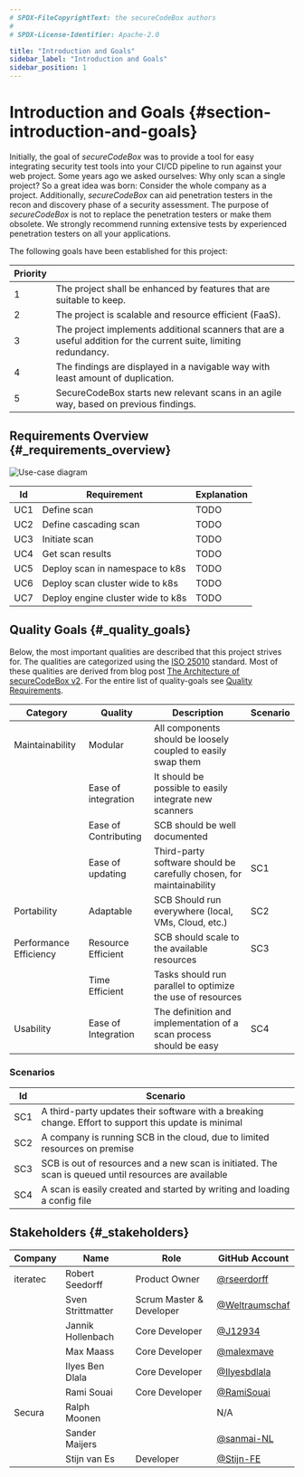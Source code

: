 ```yaml
---
# SPDX-FileCopyrightText: the secureCodeBox authors
#
# SPDX-License-Identifier: Apache-2.0

title: "Introduction and Goals"
sidebar_label: "Introduction and Goals"
sidebar_position: 1
---
```

# Introduction and Goals {#section-introduction-and-goals}

Initially, the goal of _secureCodeBox_ was to provide a tool for easy integrating security test tools into your CI/CD pipeline to run against your web project. Some years ago we asked ourselves: Why only scan a single project? So a great idea was born: Consider the whole company as a project. Additionally, _secureCodeBox_ can aid penetration testers in the recon and discovery phase of a security assessment. The purpose of _secureCodeBox_ is not to replace the penetration testers or make them obsolete. We strongly recommend running extensive tests by experienced penetration testers on all your applications.

The following goals have been established for this project:

| **Priority** |                                                                                                                   |
|--------------|-------------------------------------------------------------------------------------------------------------------|
| 1            | The project shall be enhanced by features that are suitable to keep.                                              |
| 2            | The project is scalable and resource efficient (FaaS).                                                            |
| 3            | The project implements additional scanners that are a useful addition for the current suite, limiting redundancy. |
| 4            | The findings are displayed in a navigable way with least amount of duplication.                                   |
| 5            | SecureCodeBox starts new relevant scans in an agile way, based on previous findings.                              |

## Requirements Overview {#_requirements_overview}

![Use-case diagram](/img/docs/architecture/use-case-diagram.png)

| **Id** | **Requirement**                   | **Explanation** |
|--------|-----------------------------------|-----------------|
| UC1    | Define scan                       | TODO            |
| UC2    | Define cascading scan             | TODO            |
| UC3    | Initiate scan                     | TODO            |
| UC4    | Get scan results                  | TODO            |
| UC5    | Deploy scan in namespace to k8s   | TODO            |
| UC6    | Deploy scan cluster wide to k8s   | TODO            |
| UC7    | Deploy engine cluster wide to k8s | TODO            |

## Quality Goals {#_quality_goals}

Below, the most important qualities are described that this project strives for. The qualities are categorized using the [ISO 25010][iso-25010] standard. Most of these qualities are derived from blog post [The Architecture of secureCodeBox v2][blog-architecture]. For the entire list of quality-goals see [Quality Requirements](/docs/architecture/quality_requirements).

| **Category**           | **Quality**          | **Description**                                                      | **Scenario** |
|------------------------|----------------------|----------------------------------------------------------------------|--------------|
| Maintainability        | Modular              | All components should be loosely coupled to easily swap them         |              |
|                        | Ease of integration  | It should be possible to easily integrate new scanners               |              |
|                        | Ease of Contributing | SCB should be well documented                                        |              |
|                        | Ease of updating     | Third-party software should be carefully chosen, for maintainability | SC1          |
| Portability            | Adaptable            | SCB Should run everywhere (local, VMs, Cloud, etc.)                  | SC2          |
| Performance Efficiency | Resource Efficient   | SCB should scale to the available resources                          | SC3          |
|                        | Time Efficient       | Tasks should run parallel to optimize the use of resources           |              |
| Usability              | Ease of Integration  | The definition and implementation of a scan process should be easy   | SC4          |

### Scenarios

| **Id** | **Scenario**                                                                                          |
|--------|-------------------------------------------------------------------------------------------------------|
| SC1    | A third-party updates their software with a breaking change. Effort to support this update is minimal |
| SC2    | A company is running SCB in the cloud, due to limited resources on premise                            |
| SC3    | SCB is out of resources and a new scan is initiated. The scan is queued until resources are available |
| SC4    | A scan is easily created and started by writing and loading a config file                             |

## Stakeholders {#_stakeholders}

| **Company** | **Name**          | **Role**                 | **GitHub Account**                                 |
|-------------|-------------------|--------------------------|----------------------------------------------------|
| iteratec    | Robert Seedorff   | Product Owner            | [@rseerdorff](https://github.com/rseedorff)        |
|             | Sven Strittmatter | Scrum Master & Developer | [@Weltraumschaf](https://github.com/Weltraumschaf) |
|             | Jannik Hollenbach | Core Developer           | [@J12934](https://github.com/J12934)               |
|             | Max Maass         | Core Developer           | [@malexmave](https://github.com/malexmave)         |
|             | Ilyes Ben Dlala   | Core Developer           | [@Ilyesbdlala](https://github.com/Ilyesbdlala)     |
|             | Rami Souai        | Core Developer           | [@RamiSouai](https://github.com/RamiSouai)         |
| Secura      | Ralph Moonen      |                          | N/A                                                |
|             | Sander Maijers    |                          | [@sanmai-NL](https://github.com/sanmai-NL)         |
|             | Stijn van Es      | Developer                | [@Stijn-FE](https://github.com/Stijn-FE)           |

[iso-25010]:          https://iso25000.com/index.php/en/iso-25000-standards/iso-25010
[blog-architecture]:  https://www.securecodebox.io/blog/2021/07/20/the-architecture-of-securecodebox-v2
